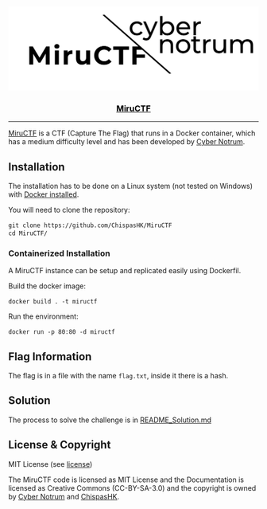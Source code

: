 <p align="center">
  <a href="https://github.com/ChispasHK/MiruCTF" rel="noopener">
 <img src="/README_img/logo-github.png" width="680"></a>
</p>

<a href="https://github.com/ChispasHK/MiruCTF" style="color:#000"><h3 align="center">MiruCTF</h3></a>

---

[MiruCTF](https://github.com/ChispasHK/MiruCTF) is a CTF (Capture The Flag) that runs in a Docker container, which has a medium difficulty level and has been developed by [Cyber Notrum](https://www.cybernotrum.com/).

## Installation
The installation has to be done on a Linux system (not tested on Windows) with [Docker installed](https://docs.docker.com/desktop/linux/install/).

You will need to clone the repository:

```
git clone https://github.com/ChispasHK/MiruCTF
cd MiruCTF/
```

### Containerized Installation
A MiruCTF instance can be setup and replicated easily using Dockerfil.

Build the docker image:
```
docker build . -t miructf
```
Run the environment:
```
docker run -p 80:80 -d miructf
```


## Flag Information
The flag is in a file with the name `flag.txt`, inside it there is a hash.


## Solution
The process to solve the challenge is in [README_Solution.md](README_Solution.md)


## License & Copyright 

MIT License (see [license](LICENSE))

The MiruCTF code is licensed as MIT License and the Documentation is licensed as Creative Commons (CC-BY-SA-3.0) and the copyright is owned by [Cyber Notrum](https://www.cybernotrum.com/) and [ChispasHK](https://github.com/ChispasHK).

